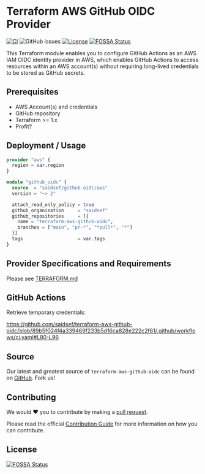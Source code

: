# Terraform AWS GitHub OIDC Provider
[![CI](https://github.com/saidsef/terraform-aws-github-oidc/actions/workflows/ci.yaml/badge.svg)](#deployment--usage) ![GitHub issues](https://img.shields.io/github/issues-raw/saidsef/terraform-aws-gitlab-oidc) [![License](https://img.shields.io/badge/License-Apache_2.0-blue.svg)](./LICENSE.md)
[![FOSSA Status](https://app.fossa.com/api/projects/git%2Bgithub.com%2Fsaidsef%2Fterraform-aws-github-oidc.svg?type=shield)](https://app.fossa.com/projects/git%2Bgithub.com%2Fsaidsef%2Fterraform-aws-github-oidc?ref=badge_shield)

This Terraform module enables you to configure GitHub Actions as an AWS IAM OIDC identity provider in AWS, which enables GitHub Actions to access resources within an AWS account(s) without requiring long-lived credentials to be stored as GitHub secrets.

## Prerequisites

- AWS Account(s) and credentials
- GitHub repository
- Terraform >= 1.x
- Profit?

## Deployment / Usage

```terraform
provider "aws" {
  region = var.region
}

module "github_oidc" {
  source  = "saidsef/github-oidc/aws"
  version = "~> 2"

  attach_read_only_policy = true
  github_organisation     = "saidsef"
  github_repositories     = [{
    name = "terraform-aws-github-oidc",
    branches = ["main", "pr-*", "*pull*", "*"]
  }]
  tags                    = var.tags
}
```

## Provider Specifications and Requirements

Please see [TERRAFORM.md](./TERRAFORM.md)

## GitHub Actions

Retrieve temporary credentials:

https://github.com/saidsef/terraform-aws-github-oidc/blob/89b5f024f4a339469f233b5d16ca828e222c2f61/.github/workflows/ci.yaml#L80-L96

## Source

Our latest and greatest source of `terraform-aws-github-oidc` can be found on [GitHub](https://github.com/saidsef/terraform-aws-github-oidc/fork). Fork us!

## Contributing

We would :heart: you to contribute by making a [pull request](https://github.com/saidsef/terraform-aws-github-oidc/pulls).

Please read the official [Contribution Guide](./CONTRIBUTING.md) for more information on how you can contribute.


## License
[![FOSSA Status](https://app.fossa.com/api/projects/git%2Bgithub.com%2Fsaidsef%2Fterraform-aws-github-oidc.svg?type=large)](https://app.fossa.com/projects/git%2Bgithub.com%2Fsaidsef%2Fterraform-aws-github-oidc?ref=badge_large)